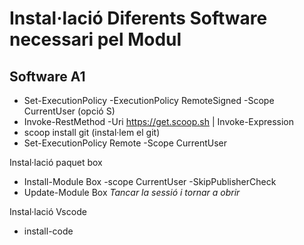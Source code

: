 # Instal·lació Diferents Software necessari pel Modul

## Software A1

  - Set-ExecutionPolicy -ExecutionPolicy RemoteSigned -Scope CurrentUser (opció S)
  - Invoke-RestMethod -Uri https://get.scoop.sh | Invoke-Expression
  - scoop install git (instal·lem el git)
  - Set-ExecutionPolicy Remote -Scope CurrentUser

Instal·lació paquet box
  - Install-Module Box -scope CurrentUser -SkipPublisherCheck
  - Update-Module Box
 *Tancar la sessió i tornar a obrir*

Instal·lació Vscode
  - install-code
